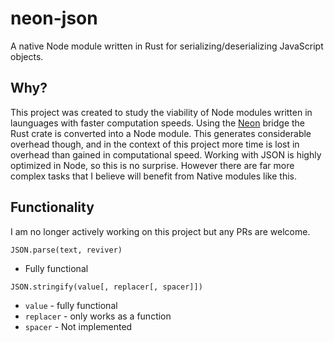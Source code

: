 # neon-json

A native Node module written in Rust for serializing/deserializing JavaScript objects. 

## Why?

This project was created to study the viability of Node modules written in launguages with faster computation speeds. Using the [Neon](https://github.com/neon-bindings/neon) bridge the Rust crate is converted into a Node module. This generates considerable overhead though, and in the context of this project more time is lost in overhead than gained in computational speed. Working with JSON is highly optimized in Node, so this is no surprise. However there are far more complex tasks that I believe will benefit from Native modules like this.

## Functionality

I am no longer actively working on this project but any PRs are welcome.

`JSON.parse(text, reviver)`

- Fully functional

`JSON.stringify(value[, replacer[, spacer]])`
- `value` - fully functional
- `replacer` - only works as a function
- `spacer` - Not implemented
